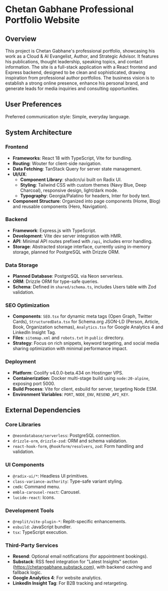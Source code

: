 # Chetan Gabhane Professional Portfolio Website

## Overview
This project is Chetan Gabhane's professional portfolio, showcasing his work as a Cloud & AI Evangelist, Author, and Strategic Advisor. It features his publications, thought leadership, speaking topics, and contact information. The site is a full-stack application with a React frontend and Express backend, designed to be clean and sophisticated, drawing inspiration from professional author portfolios. The business vision is to establish a strong online presence, enhance his personal brand, and generate leads for media inquiries and consulting opportunities.

## User Preferences
Preferred communication style: Simple, everyday language.

## System Architecture

### Frontend
- **Frameworks**: React 18 with TypeScript, Vite for bundling.
- **Routing**: Wouter for client-side navigation.
- **Data Fetching**: TanStack Query for server state management.
- **UI/UX**:
    - **Component Library**: shadcn/ui built on Radix UI.
    - **Styling**: Tailwind CSS with custom themes (Navy Blue, Deep Charcoal), responsive design, light/dark mode.
    - **Typography**: Georgia/Palatino for headers, Inter for body text.
- **Component Structure**: Organized into page components (Home, Blog) and reusable components (Hero, Navigation).

### Backend
- **Framework**: Express.js with TypeScript.
- **Development**: Vite dev server integration with HMR.
- **API**: Minimal API routes prefixed with `/api`, includes error handling.
- **Storage**: Abstracted storage interface, currently using in-memory storage, planned for PostgreSQL with Drizzle ORM.

### Data Storage
- **Planned Database**: PostgreSQL via Neon serverless.
- **ORM**: Drizzle ORM for type-safe queries.
- **Schema**: Defined in `shared/schema.ts`, includes Users table with Zod validation.

### SEO Optimization
- **Components**: `SEO.tsx` for dynamic meta tags (Open Graph, Twitter Cards), `StructuredData.tsx` for Schema.org JSON-LD (Person, Article, Book, Organization schemas), `Analytics.tsx` for Google Analytics 4 and LinkedIn Insight Tag.
- **Files**: `sitemap.xml` and `robots.txt` in `public` directory.
- **Strategy**: Focus on rich snippets, keyword targeting, and social media sharing optimization with minimal performance impact.

### Deployment
- **Platform**: Coolify v4.0.0-beta.434 on Hostinger VPS.
- **Containerization**: Docker multi-stage build using `node:20-alpine`, exposing port 5000.
- **Build Process**: Vite for client, esbuild for server, targeting Node ESM.
- **Environment Variables**: `PORT`, `NODE_ENV`, `RESEND_API_KEY`.

## External Dependencies

### Core Libraries
- `@neondatabase/serverless`: PostgreSQL connection.
- `drizzle-orm`, `drizzle-zod`: ORM and schema validation.
- `react-hook-form`, `@hookform/resolvers`, `zod`: Form handling and validation.

### UI Components
- `@radix-ui/*`: Headless UI primitives.
- `class-variance-authority`: Type-safe variant styling.
- `cmdk`: Command menu.
- `embla-carousel-react`: Carousel.
- `lucide-react`: Icons.

### Development Tools
- `@replit/vite-plugin-*`: Replit-specific enhancements.
- `esbuild`: JavaScript bundler.
- `tsx`: TypeScript execution.

### Third-Party Services
- **Resend**: Optional email notifications (for appointment bookings).
- **Substack**: RSS feed integration for "Latest Insights" section (https://chetangabhane.substack.com), with backend caching and fallback logic.
- **Google Analytics 4**: For website analytics.
- **LinkedIn Insight Tag**: For B2B tracking and retargeting.